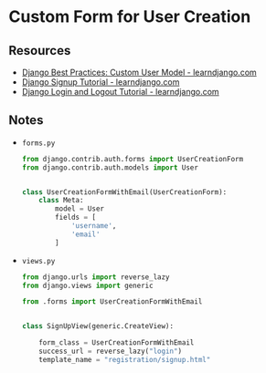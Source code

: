 # Custom Form for User Creation

## Resources

* [Django Best Practices: Custom User Model - learndjango.com](https://learndjango.com/tutorials/django-custom-user-model)
* [Django Signup Tutorial - learndjango.com](https://learndjango.com/tutorials/django-signup-tutorial)
* [Django Login and Logout Tutorial - learndjango.com](https://learndjango.com/tutorials/django-login-and-logout-tutorial)

## Notes

* `forms.py`

    ```python
    from django.contrib.auth.forms import UserCreationForm
    from django.contrib.auth.models import User


    class UserCreationFormWithEmail(UserCreationForm):
        class Meta:
            model = User
            fields = [
                'username',
                'email'
            ]
    ```

* `views.py`

    ```python
    from django.urls import reverse_lazy
    from django.views import generic

    from .forms import UserCreationFormWithEmail


    class SignUpView(generic.CreateView):

        form_class = UserCreationFormWithEmail
        success_url = reverse_lazy("login")
        template_name = "registration/signup.html"
    ```
